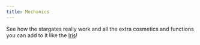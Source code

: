```yaml
---
title: Mechanics
---
```

See how the stargates really work and all the extra cosmetics and functions you can add to it like the [Iris](https://amblelabs.github.io/stargate-wiki/mechanics/iris/)!
